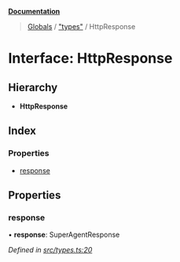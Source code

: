 **[Documentation](../README.md)**

> [Globals](../README.md) / ["types"](../modules/_types_.md) / HttpResponse

# Interface: HttpResponse

## Hierarchy

- **HttpResponse**

## Index

### Properties

- [response](_types_.httpresponse.md#response)

## Properties

### response

• **response**: SuperAgentResponse

_Defined in [src/types.ts:20](https://github.com/distributhor/paygate-sdk/blob/af7e356/src/types.ts#L20)_
